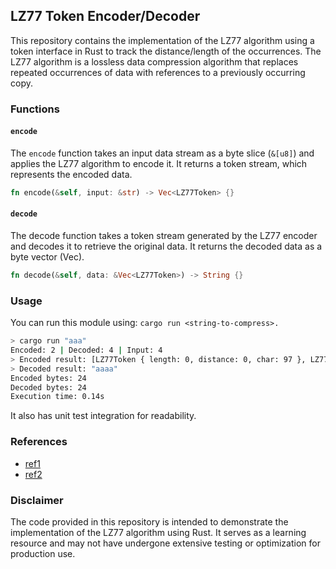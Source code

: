 ## LZ77 Token Encoder/Decoder

This repository contains the implementation of the LZ77 algorithm using a token interface in Rust to track the distance/length of the occurrences. The LZ77 algorithm is a lossless data compression algorithm that replaces repeated occurrences of data with references to a previously occurring copy.

### Functions

#### `encode`

The `encode` function takes an input data stream as a byte slice (`&[u8]`) and applies the LZ77 algorithm to encode it. It returns a token stream, which represents the encoded data.

```rust
fn encode(&self, input: &str) -> Vec<LZ77Token> {}
```

#### `decode`

The decode function takes a token stream generated by the LZ77 encoder and decodes it to retrieve the original data. It returns the decoded data as a byte vector (Vec<u8>).

```rust
fn decode(&self, data: &Vec<LZ77Token>) -> String {}
```

### Usage

You can run this module using: `cargo run <string-to-compress>.`

```bash
> cargo run "aaa"
Encoded: 2 | Decoded: 4 | Input: 4
> Encoded result: [LZ77Token { length: 0, distance: 0, char: 97 }, LZ77Token { length: 3, distance: 1, char: 0 }]
> Decoded result: "aaaa"
Encoded bytes: 24
Decoded bytes: 24
Execution time: 0.14s     
```

It also has unit test integration for readability. 

### References
- [ref1](https://www2.cs.duke.edu/csed/curious/compression/lzw.html)
- [ref2](https://en.wikipedia.org/wiki/LZ77_and_LZ78)
  
### Disclaimer

The code provided in this repository is intended to demonstrate the implementation of the LZ77 algorithm using Rust. It serves as a learning resource and may not have undergone extensive testing or optimization for production use.

